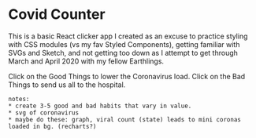 # Covid Counter

This is a basic React clicker app I created as an excuse to practice styling with CSS modules (vs my fav Styled Components), getting familiar with SVGs and Sketch, and not getting too down as I attempt to get through March and April 2020 with my fellow Earthlings.

Click on the Good Things to lower the Coronavirus load. Click on the Bad Things to send us all to the hospital.


~~~
notes: 
* create 3-5 good and bad habits that vary in value. 
* svg of coronavirus 
* maybe do these: graph, viral count (state) leads to mini coronas loaded in bg. (recharts?)